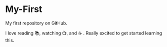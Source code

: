 My-First
========

My first repository on GitHub.

I love reading :books:, watching :tv:, and :coffee: . Really excited to get started learning this.
